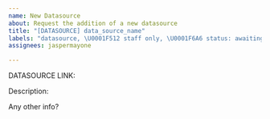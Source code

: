 ```yaml
---
name: New Datasource
about: Request the addition of a new datasource
title: "[DATASOURCE] data_source_name"
labels: "datasource, \U0001F512 staff only, \U0001F6A6 status: awaiting triage"
assignees: jaspermayone

---
```


DATASOURCE LINK:

Description: 


Any other info?
